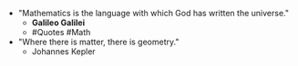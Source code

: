 - "Mathematics is the language with which God has written the universe."
	- **Galileo Galilei**
	- #Quotes #Math
- "Where there is matter, there is geometry."
	- Johannes Kepler